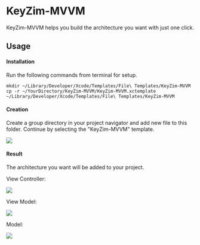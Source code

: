 # KeyZim-MVVM

KeyZim-MVVM helps you build the architecture you want with just one click.

## Usage

#### Installation

Run the following commands from terminal for setup.

```
mkdir ~/Library/Developer/Xcode/Templates/File\ Templates/KeyZim-MVVM
cp -r ~/YourDirectory/KeyZim-MVVM/KeyZim-MVVM.xctemplate ~/Library/Developer/Xcode/Templates/File\ Templates/KeyZim-MVVM
```

#### Creation

Create a group directory in your project navigator and add new file to this folder. Continue by selecting the "KeyZim-MVVM" template.

<img src="https://i.ibb.co/Rv7PtVq/1.png">

#### Result

The architecture you want will be added to your project.

View Controller:

<img src="https://i.ibb.co/KxGdnxJ/vc.png">

View Model:

<img src="https://i.ibb.co/9Y9z2tJ/vm.png">

Model:

<img src="https://i.ibb.co/Btv8FtJ/m.png">

